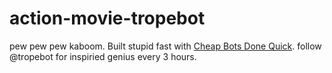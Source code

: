 # action-movie-tropebot
pew pew pew kaboom. 
Built stupid fast with [Cheap Bots Done Quick](cheapbotsdonequick.com).
follow @tropebot for inspiried genius every 3 hours.

